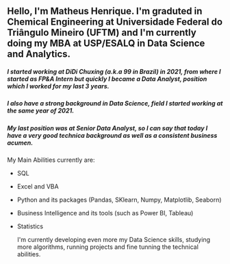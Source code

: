## Hello, I'm Matheus Henrique. I'm graduted in Chemical Engineering at Universidade Federal do Triângulo Mineiro (UFTM) and I'm currently doing my MBA at USP/ESALQ in Data Science and Analytics.

##### I started working at DiDi Chuxing (a.k.a 99 in Brazil) in 2021, from where I started as FP&A Intern but quickly I became a Data Analyst, position which I worked for my last 3 years.
##### I also have a strong background in Data Science, field I started working at the same year of 2021.
##### My last position was at Senior Data Analyst, so I can say that today I have a very good technica background as well as a consistent business acumen.

My Main Abilities currently are:

- SQL
- Excel and VBA
- Python and its packages (Pandas, SKlearn, Numpy, Matplotlib, Seaborn)
- Business Intelligence and its tools (such as Power BI, Tableau)
- Statistics

  I'm currently developing even more my Data Science skills, studying more algorithms, running projects and fine tunning the technical abilities.

<!--
**matheushbps/matheushbps** is a ✨ _special_ ✨ repository because its `README.md` (this file) appears on your GitHub profile.

Here are some ideas to get you started:

- 🔭 I’m currently working on ...
- 🌱 I’m currently learning ...
- 👯 I’m looking to collaborate on ...
- 🤔 I’m looking for help with ...
- 💬 Ask me about ...
- 📫 How to reach me: ...
- 😄 Pronouns: ...
- ⚡ Fun fact: ...
-->
